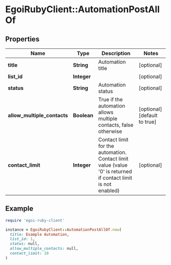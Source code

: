# EgoiRubyClient::AutomationPostAllOf

## Properties

| Name | Type | Description | Notes |
| ---- | ---- | ----------- | ----- |
| **title** | **String** | Automation title | [optional] |
| **list_id** | **Integer** |  | [optional] |
| **status** | **String** | Automation status | [optional] |
| **allow_multiple_contacts** | **Boolean** | True if the automation allows multiple contacts, false otherwise | [optional][default to true] |
| **contact_limit** | **Integer** | Contact limit for the automation. Contact limit value (value &#39;0&#39; is returned if contact limit is not enabled) | [optional] |

## Example

```ruby
require 'egoi-ruby-client'

instance = EgoiRubyClient::AutomationPostAllOf.new(
  title: Example Automation,
  list_id: 1,
  status: null,
  allow_multiple_contacts: null,
  contact_limit: 10
)
```

